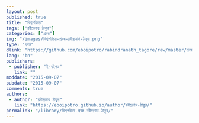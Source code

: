 ```yaml
---
layout: post
published: true
title: "বিশ্বপরিচয়"
tags: ["রবীন্দ্রনাথ ঠাকুর"]
categories: ["প্রবন্ধ"]
img: "/images/বিশ্বপরিচয়-প্রবন্ধ-রবীন্দ্রনাথ-ঠাকুর.png"
type: "প্রবন্ধ"
dlink: "https://github.com/eboipotro/rabindranath_tagore/raw/master/প্রবন্ধ/বিশ্বপরিচয়.epub"
lang: "bn"
publishers: 
 - publisher: "ই-বইপত্র"
   link: ""
moddate: "2015-09-07"
pubdate: "2015-09-07"
comments: true
authors: 
 - author: "রবীন্দ্রনাথ ঠাকুর"
   link: "https://eboipotro.github.io/author/রবীন্দ্রনাথ-ঠাকুর/"
permalink: "/library/বিশ্বপরিচয়-প্রবন্ধ-রবীন্দ্রনাথ-ঠাকুর/"
---
```

